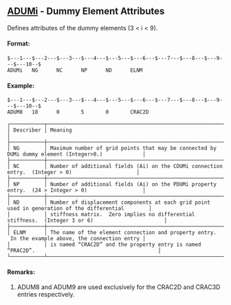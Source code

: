 ## [ADUMi](https://nexus.hexagon.com/documentationcenter/bundle/MSC_Nastran_2022.4/page/Nastran_Combined_Book/qrg/bulkab/TOC.ADUMi.xhtml) - Dummy Element Attributes

Defines attributes of the dummy elements (3 < i < 9).

#### Format:

```nastran
$---1---$---2---$---3---$---4---$---5---$---6---$---7---$---8---$---9---$---10--$
ADUMi   NG      NC      NP      ND      ELNM                                    
```

#### Example:

```nastran
$---1---$---2---$---3---$---4---$---5---$---6---$---7---$---8---$---9---$---10--$
ADUM8   18      0       5       0       CRAC2D
```

```text
┌───────────┬────────────────────────────────────────────────────────────────────────────────────────────────────┐
│ Describer │ Meaning                                                                                            │
├───────────┼────────────────────────────────────────────────────────────────────────────────────────────────────┤
│ NG        │ Maximum number of grid points that may be connected by DUMi dummy element (Integer>0.)             │
├───────────┼────────────────────────────────────────────────────────────────────────────────────────────────────┤
│ NC        │ Number of additional fields (Ai) on the CDUMi connection entry.  (Integer > 0)                     │
├───────────┼────────────────────────────────────────────────────────────────────────────────────────────────────┤
│ NP        │ Number of additional fields (Ai) on the PDUMi property entry.  (24 > Integer > 0)                  │
├───────────┼────────────────────────────────────────────────────────────────────────────────────────────────────┤
│ ND        │ Number of displacement components at each grid point used in generation of the differential        │
│           │ stiffness matrix.  Zero implies no differential stiffness.  (Integer 3 or 6)                       │
├───────────┼────────────────────────────────────────────────────────────────────────────────────────────────────┤
│ ELNM      │ The name of the element connection and property entry.  In the example above, the connection entry │
│           │ is named “CRAC2D” and the property entry is named “PRAC2D”.                                        │
└───────────┴────────────────────────────────────────────────────────────────────────────────────────────────────┘
```

#### Remarks:

1. ADUM8 and ADUM9 are used exclusively for the CRAC2D and CRAC3D entries respectively.
